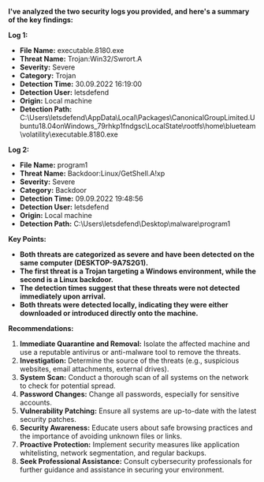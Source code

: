  **I've analyzed the two security logs you provided, and here's a summary of the key findings:**

**Log 1:**

- **File Name:** executable.8180.exe
- **Threat Name:** Trojan:Win32/Swrort.A
- **Severity:** Severe
- **Category:** Trojan
- **Detection Time:** 30.09.2022 16:19:00
- **Detection User:** letsdefend
- **Origin:** Local machine
- **Detection Path:** C:\Users\letsdefend\AppData\Local\Packages\CanonicalGroupLimited.Ubuntu18.04onWindows_79rhkp1fndgsc\LocalState\rootfs\home\blueteam\volatility\executable.8180.exe

**Log 2:**

- **File Name:** program1
- **Threat Name:** Backdoor:Linux/GetShell.A!xp
- **Severity:** Severe
- **Category:** Backdoor
- **Detection Time:** 09.09.2022 19:48:56
- **Detection User:** letsdefend
- **Origin:** Local machine
- **Detection Path:** C:\Users\letsdefend\Desktop\malware\program1

**Key Points:**

- **Both threats are categorized as severe and have been detected on the same computer (DESKTOP-9A7S2G1).**
- **The first threat is a Trojan targeting a Windows environment, while the second is a Linux backdoor.**
- **The detection times suggest that these threats were not detected immediately upon arrival.**
- **Both threats were detected locally, indicating they were either downloaded or introduced directly onto the machine.**

**Recommendations:**

1. **Immediate Quarantine and Removal:** Isolate the affected machine and use a reputable antivirus or anti-malware tool to remove the threats.
2. **Investigation:** Determine the source of the threats (e.g., suspicious websites, email attachments, external drives).
3. **System Scan:** Conduct a thorough scan of all systems on the network to check for potential spread.
4. **Password Changes:** Change all passwords, especially for sensitive accounts.
5. **Vulnerability Patching:** Ensure all systems are up-to-date with the latest security patches.
6. **Security Awareness:** Educate users about safe browsing practices and the importance of avoiding unknown files or links.
7. **Proactive Protection:** Implement security measures like application whitelisting, network segmentation, and regular backups.
8. **Seek Professional Assistance:** Consult cybersecurity professionals for further guidance and assistance in securing your environment.
